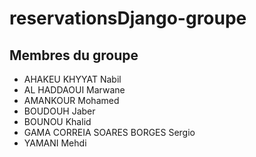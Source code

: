 # reservationsDjango-groupe

## Membres du groupe
- AHAKEU KHYYAT Nabil
- AL HADDAOUI Marwane
- AMANKOUR Mohamed
- BOUDOUH Jaber
- BOUNOU Khalid
- GAMA CORREIA SOARES BORGES Sergio
- YAMANI Mehdi
